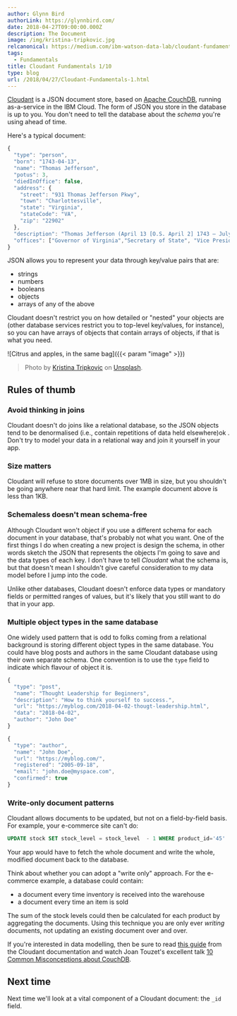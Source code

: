 ```yaml
---
author: Glynn Bird
authorLink: https://glynnbird.com/
date: 2018-04-27T09:00:00.000Z
description: The Document
image: /img/kristina-tripkovic.jpg
relcanonical: https://medium.com/ibm-watson-data-lab/cloudant-fundamentals-the-document-855c5ab92051
tags:
  - Fundamentals
title: Cloudant Fundamentals 1/10
type: blog
url: /2018/04/27/Cloudant-Fundamentals-1.html
---
```



[Cloudant](https://www.ibm.com/cloud/cloudant) is a JSON document store, based on [Apache CouchDB](http://couchdb.apache.org/), running as-a-service in the IBM Cloud. The form of JSON you store in the database is up to you. You don't need to tell the database about the _schema_ you're using ahead of time.

Here's a typical document:

```js
{
  "type": "person",
  "born": "1743-04-13",
  "name": "Thomas Jefferson",
  "potus": 3,
  "diedInOffice": false,
  "address": {
    "street": "931 Thomas Jefferson Pkwy",
    "town": "Charlottesville",
    "state": "Virginia",
    "stateCode": "VA",
    "zip": "22902"
  },
  "description": "Thomas Jefferson (April 13 [O.S. April 2] 1743 – July 4, 1826) was an American Founding Father who was the principal author of the Declaration of Independence and later served as the third President of the United States from 1801 to 1809. Previously, he was elected the second Vice President of the United States, serving under John Adams from 1797 to 1801. A proponent of democracy, republicanism, and individual rights motivating American colonists to break from Great Britain and form a new nation, he produced formative documents and decisions at both the state and national level. He was a land owner and farmer.",
  "offices": ["Governor of Virginia","Secretary of State", "Vice President"]
}  
```

JSON allows you to represent your data through key/value pairs that are:

- strings
- numbers
- booleans
- objects
- arrays of any of the above

Cloudant doesn't restrict you on how detailed or "nested" your objects are (other database services restrict you to top-level key/values, for instance), so you can have arrays of objects that contain arrays of objects, if that is what you need.

![Citrus and apples, in the same bag]({{< param "image" >}})
> Photo by [Kristina Tripkovic](https://unsplash.com/photos/fvC5KxA5mPw?utm_source=unsplash&utm_medium=referral&utm_content=creditCopyText) on [Unsplash](https://unsplash.com/?utm_source=unsplash&utm_medium=referral&utm_content=creditCopyText).

## Rules of thumb

### Avoid thinking in joins

Cloudant doesn't do joins like a relational database, so the JSON objects tend to be denormalised (i.e., contain repetitions of data held elsewhere)ok . Don't try to  model your data in a relational way and join it yourself in your app. 

### Size matters

Cloudant will refuse to store documents over 1MB in size, but you shouldn't be going anywhere near that hard limit. The example document above is less than 1KB. 

### Schemaless doesn't mean schema-free

Although Cloudant won't object if you use a different schema for each document in your database, that's probably not what you want. One of the first things I do when creating a new project is design the schema, in other words sketch the JSON that represents the objects I'm going to save and the data types of each key. I don't have to tell *Cloudant* what the schema is, but that doesn't mean I shouldn't give careful consideration to my data model before I jump into the code.

Unlike other databases, Cloudant doesn't enforce data types or mandatory fields or permitted ranges of values, but it's likely that you still want to do that in your app. 

### Multiple object types in the same database

One widely used pattern that is odd to folks coming from a relational background is storing different object types in the same database. You could have blog posts and authors in the same Cloudant database using their own separate schema. One convention is to use the `type` field to indicate which flavour of object it is.

```js
{
  "type": "post",
  "name": "Thought Leadership for Beginners",
  "description": "How to think yourself to success.",
  "url": "https://myblog.com/2018-04-02-thougt-leadership.html",
  "data": "2018-04-02",
  "author": "John Doe"
}
```

```js
{
  "type": "author",
  "name": "John Doe",
  "url": "https://myblog.com/",
  "registered": "2005-09-18",
  "email": "john.doe@myspace.com",
  "confirmed": true
}
```

### Write-only document patterns

Cloudant allows documents to be updated, but not on a field-by-field basis. For example, your e-commerce site can't do:

```sql
UPDATE stock SET stock_level = stock_level  - 1 WHERE product_id='45'
```
    
Your app would have to fetch the whole document and write the whole, modified document back to the database. 

Think about whether you can adopt a "write only" approach. For the e-commerce example, a database could contain:

- a document every time inventory is received into the warehouse
- a document every time an item is sold

The sum of the stock levels could then be calculated for each product by aggregating the documents. Using this technique you are only ever *writing* documents, not updating an existing document over and over.

If you're interested in data modelling, then be sure to read [this guide](https://console.bluemix.net/docs/services/Cloudant/guides/model_data.html#my-top-5-tips-for-modelling-your-data-to-scale) from the Cloudant documentation and watch Joan Touzet's excellent talk [10 Common Misconceptions about CouchDB](https://www.youtube.com/watch?v=BKQ9kXKoHS8).

## Next time

Next time we'll look at a vital component of a Cloudant document: the `_id` field.